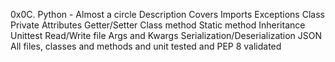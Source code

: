 0x0C. Python - Almost a circle
	Description
	Covers
		Imports
		Exceptions
		Class
		Private Attributes
		Getter/Setter
		Class method
		Static method
		Inheritance
		Unittest
		Read/Write file
		Args and Kwargs
		Serialization/Deserialization
		JSON
	All files, classes and methods and unit tested and PEP 8 validated
